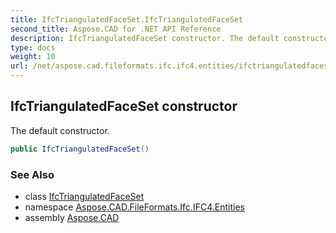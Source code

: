 ```yaml
---
title: IfcTriangulatedFaceSet.IfcTriangulatedFaceSet
second_title: Aspose.CAD for .NET API Reference
description: IfcTriangulatedFaceSet constructor. The default constructor
type: docs
weight: 10
url: /net/aspose.cad.fileformats.ifc.ifc4.entities/ifctriangulatedfaceset/ifctriangulatedfaceset/
---
```

## IfcTriangulatedFaceSet constructor

The default constructor.

```csharp
public IfcTriangulatedFaceSet()
```

### See Also

* class [IfcTriangulatedFaceSet](../)
* namespace [Aspose.CAD.FileFormats.Ifc.IFC4.Entities](../../ifctriangulatedfaceset/)
* assembly [Aspose.CAD](../../../)


